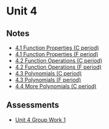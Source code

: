 # Unit 4

## Notes

- <a href="../notes/PCHA_4.1_FunctionProperties_C.pdf">4.1 Function Properties (C period)</a>
- <a href="../notes/PCHA_4.1_FunctionProperties_F.pdf">4.1 Function Properties (F period)</a>
- <a href="../notes/PCHA_4.2_FunctionOperations_C.pdf">4.2 Function Operations (C period)</a>
- <a href="../notes/PCHA_4.2_FunctionOperations_F.pdf">4.2 Function Operations (F period)</a>
- <a href="../notes/PCHA_4.3_Polynomials_C.pdf">4.3 Polynomials (C period)</a>
- <a href="../notes/PCHA_4.3_Polynomials_F.pdf">4.3 Polynomials (F period)</a>
- <a href="../notes/PCHA_4.4_MorePolynomials_C.pdf">4.4 More Polynomials (C period)</a>

## Assessments

- <a href="../assessments/pcha_unit4_group_1.pdf">Unit 4 Group Work 1</a>



